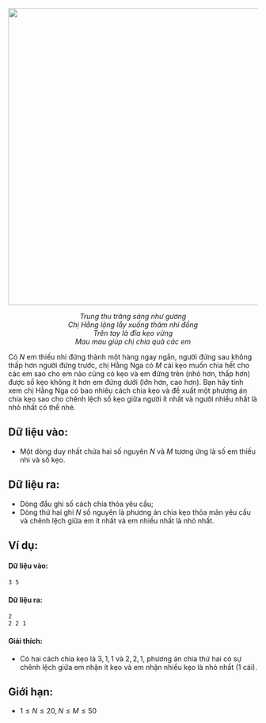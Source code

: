 <center><img src="/images/problems/396/BTCANDY.jpg" width=600px></center>

*<center>Trung thu trăng sáng như gương<br>
Chị Hằng lộng lẫy xuống thăm nhi đồng<br>
Trên tay là đĩa kẹo vừng<br>
Mau mau giúp chị chia quà các em</center>*

Có $N$ em thiếu nhi đứng thành một hàng ngay ngắn, người đứng sau không thấp hơn người đứng trước, chị Hằng Nga có $M$ cái kẹo muốn chia hết cho các em sao cho em nào cũng có kẹo và em đứng trên (nhỏ hơn, thấp hơn) được số kẹo không ít hơn em đứng dưới (lớn hơn, cao hơn). Bạn hãy tính xem chị Hằng Nga có bao nhiêu cách chia kẹo và đề xuất một phương án chia kẹo sao cho chênh lệch số kẹo giữa người ít nhất và người nhiều nhất là nhỏ nhất có thể nhé.

## Dữ liệu vào:
- Một dòng duy nhất chứa hai số nguyên $N$ và $M$ tương ứng là số em thiếu nhi và số kẹo.

## Dữ liệu ra:
- Dòng đầu ghi số cách chia thỏa yêu cầu;
- Dòng thứ hai ghi $N$ số nguyên là phương án chia kẹo thỏa mãn yêu cầu và chênh lệch giữa em ít nhất và em nhiều nhất là nhỏ nhất.

## Ví dụ:
#### Dữ liệu vào:
```
3 5
```

#### Dữ liệu ra:
```
2
2 2 1
```

#### Giải thích:
- Có hai cách chia kẹo là $3, 1, 1$ và $2, 2, 1$, phương án chia thứ hai có sự chênh lệch giữa em nhận ít kẹo và em nhận nhiều kẹo là nhỏ nhất ($1$ cái).

## Giới hạn:
- $1 ≤ N ≤ 20, N ≤ M ≤ 50$